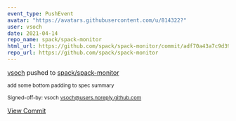 ```yaml
---
event_type: PushEvent
avatar: "https://avatars.githubusercontent.com/u/814322?"
user: vsoch
date: 2021-04-14
repo_name: spack/spack-monitor
html_url: https://github.com/spack/spack-monitor/commit/adf70a43a7c9d39a90bce87e49276f4e9ca478c5
repo_url: https://github.com/spack/spack-monitor
---
```


<a href='https://github.com/vsoch' target='_blank'>vsoch</a> pushed to <a href='https://github.com/spack/spack-monitor' target='_blank'>spack/spack-monitor</a>

<small>add some bottom padding to spec summary

Signed-off-by: vsoch <vsoch@users.noreply.github.com></small>

<a href='https://github.com/spack/spack-monitor/commit/adf70a43a7c9d39a90bce87e49276f4e9ca478c5' target='_blank'>View Commit</a>